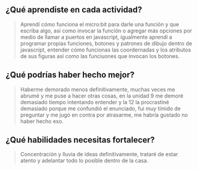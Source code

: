 ## ¿Qué aprendiste en cada actividad? 
> Aprendí cómo funciona el micro:bit para darle una función y que escriba algo, así como invocar la función o agregar más opciones por medio de llamar a puertos en javascript,
igualmente aprendí a programar propias funciones, botones y patrones de dibujo dentro de javascript, entender cómo funcionas las coordernadas y los atributos de sus figuras así como las funciuones que invocan los botones.
## ¿Qué podrías haber hecho mejor? 
> Haberme demorado menos definitivamente, muchas veces me abrumé y me puse a hacer otras cosas, en la unidad 9 me demoré demasiado tiempo intentando entender y la 12 la procrastiné demasiado porque me confundió el enunciado,
fui muy tímido de preguntar y me jugó en contra por atrasarme, me habría gustado no haber hecho eso.
## ¿Qué habilidades necesitas fortalecer?
> Concentración y lluvia de ideas definitivamente, trataré de estar atento y adelantar todo lo posible dentro de la casa.
